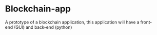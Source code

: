 # Blockchain-app
A prototype of a blockchain application, this application will have a front-end (GUI) and back-end (python)
